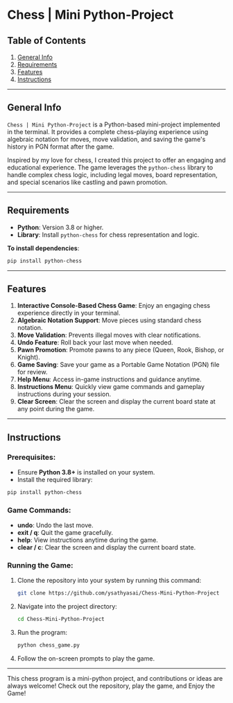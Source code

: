# Chess | Mini Python-Project

## Table of Contents
1. [General Info](#general-info)  
2. [Requirements](#requirements)  
3. [Features](#features)  
4. [Instructions](#instructions)  

---

## General Info
`Chess | Mini Python-Project` is a Python-based mini-project implemented in the terminal. It provides a complete chess-playing experience using algebraic notation for moves, move validation, and saving the game's history in PGN format after the game.

Inspired by my love for chess, I created this project to offer an engaging and educational experience. The game leverages the `python-chess` library to handle complex chess logic, including legal moves, board representation, and special scenarios like castling and pawn promotion.

---

## Requirements
- **Python**: Version 3.8 or higher.  
- **Library**: Install `python-chess` for chess representation and logic.  

**To install dependencies**:
```bash
pip install python-chess
```

---

## Features
1. **Interactive Console-Based Chess Game**: Enjoy an engaging chess experience directly in your terminal.  
2. **Algebraic Notation Support**: Move pieces using standard chess notation.  
3. **Move Validation**: Prevents illegal moves with clear notifications.  
4. **Undo Feature**: Roll back your last move when needed.  
5. **Pawn Promotion**: Promote pawns to any piece (Queen, Rook, Bishop, or Knight).  
6. **Game Saving**: Save your game as a Portable Game Notation (PGN) file for review.  
7. **Help Menu**: Access in-game instructions and guidance anytime.  
8. **Instructions Menu**: Quickly view game commands and gameplay instructions during your session.
9. **Clear Screen**: Clear the screen and display the current board state at any point during the game.

---

## Instructions
### Prerequisites:
- Ensure **Python 3.8+** is installed on your system.  
- Install the required library:
```bash
pip install python-chess
```

### Game Commands:
- **undo**: Undo the last move.  
- **exit / q**: Quit the game gracefully.  
- **help**: View instructions anytime during the game.  
- **clear / c**: Clear the screen and display the current board state.

### Running the Game:

1. Clone the repository into your system by running this command:  
   ```bash
   git clone https://github.com/ysathyasai/Chess-Mini-Python-Project
   ```

2. Navigate into the project directory:
   ```bash
   cd Chess-Mini-Python-Project
   ```
   
3. Run the program:
   ```bash
   python chess_game.py
   ```
   
4. Follow the on-screen prompts to play the game.


---

This chess program is a mini-python project, and contributions or ideas are always welcome! Check out the repository, play the game, and Enjoy the Game!

